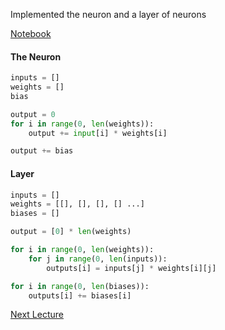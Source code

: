 Implemented the neuron and a layer of neurons 

[Notebook](/code-files/1_Neurons_and_Layers.ipynb)

#### The Neuron

```python
inputs = []
weights = []
bias

output = 0
for i in range(0, len(weights)):
	output += input[i] * weights[i]

output += bias
```

#### Layer

```python
inputs = []
weights = [[], [], [], [] ...]
biases = []

output = [0] * len(weights)

for i in range(0, len(weights)):
	for j in range(0, len(inputs)):
		outputs[i] = inputs[j] * weights[i][j]

for i in range(0, len(biases)):
	outputs[i] += biases[i]
```

[Next Lecture](./Session_2.md)
